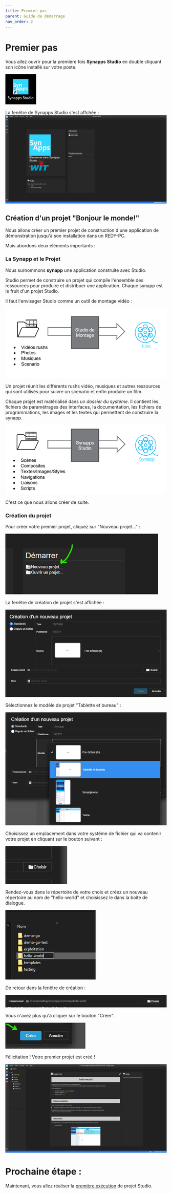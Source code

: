 ```yaml
---
title: Premier pas
parent: Guide de démarrage
nav_order: 2
---
```


# Premier pas

Vous allez ouvrir pour la première fois **Synapps Studio** en double cliquant son icône installé sur votre poste.

![SynApps](/assets/icon-studio.png)

La fenêtre de Synapps Studio s'est affchée :
![SynApps](/assets/first-step-01.png)

## Création d'un projet "Bonjour le monde!"

Nous allons créer un premier projet de construction d'une application de démonstration  jusqu'à son installation dans un REDY-PC.

Mais abordons deux éléments importants :

### La Synapp et le Projet

Nous surnommons **synapp** une application construite avec Studio.

Studio permet de construire un projet qui compile l'ensemble des ressources pour produire et distribuer une application.
Chaque synapp est le fruit d'un projet Studio.

Il faut l'envisager Studio comme un outil de montage vidéo :

![SynApps](/assets/first-step-02.png)

Un projet réunit les différents rushs vidéo, musiques et autres ressources qui sont utilisés pour suivre un scenario et enfin produire un film.

Chaque projet est matérialisé dans un *dossier du système*. Il contient les fichiers de paramétrages des interfaces, la documentation, les fichiers de programmations, les images et les textes qui permettent de construire la synapp.

![SynApps](/assets/first-step-03.png)

C'est ce que nous allons créer de suite.

### Création du projet

Pour créer votre premier projet, cliquez sur "Nouveau projet..." :

![SynApps](/assets/first-step-04.png)

La fenêtre de création de projet s'est affichée :

![SynApps](/assets/first-step-05.png)

Sélectionnez le modèle de projet "Tablette et bureau" :

![SynApps](/assets/first-step-06.png)

Choisissez un emplacement dans votre système de fichier qui va contenir votre projet en cliquant sur le bouton suivant :

![SynApps](/assets/first-step-07.png)

Rendez-vous dans le répertoire de votre choix et créez un nouveau répertoire au nom de "hello-world" et choisissez le dans la boite de dialogue.

![SynApps](/assets/first-step-08.png)

De retour dans la fenêtre de création :

![SynApps](/assets/first-step-09.png)

Vous n'avez plus qu'à cliquer sur le bouton "Créer".

![SynApps](/assets/first-step-10.png)

Félicitation ! Votre premier projet est créé !

![SynApps](/assets/first-step-11.png)


# Prochaine étape :
Maintenant, vous allez réaliser la [première exécution](./first-run) de projet Studio.
